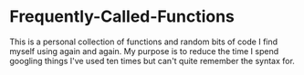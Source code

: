 # Frequently-Called-Functions

This is a personal collection of functions and random bits of code I find myself using again and again. My purpose is to reduce the time I spend googling things I've used ten times but can't quite remember the syntax for.
